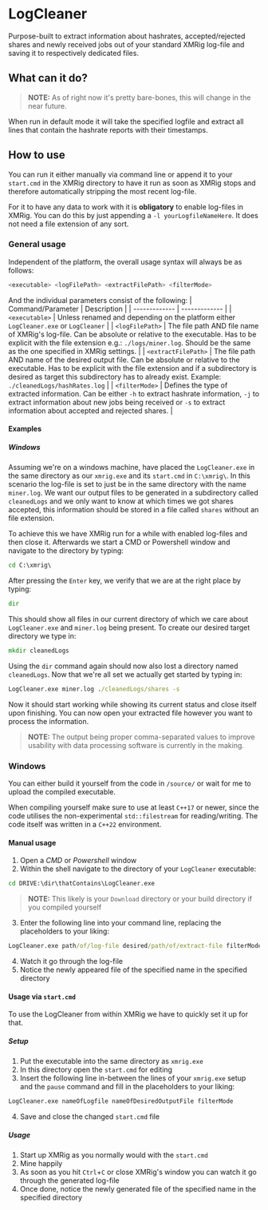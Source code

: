 # LogCleaner
Purpose-built to extract information about hashrates, accepted/rejected shares and newly received jobs out of your standard XMRig log-file and saving it to respectively dedicated files.

## What can it do?
> **NOTE:** As of right now it's pretty bare-bones, this will change in the near future.

When run in default mode it will take the specified logfile and extract all lines that contain the hashrate reports with their timestamps.

## How to use
You can run it either manually via command line or append it to your `start.cmd` in the XMRig directory to have it run as soon as XMRig stops and therefore automatically stripping the most recent log-file.

For it to have any data to work with it is **obligatory** to enable log-files in XMRig. You can do this by just appending a `-l yourLogfileNameHere`. It does not need a file extension of any sort.

### General usage
Independent of the platform, the overall usage syntax will always be as follows:

```.sh
<executable> <logFilePath> <extractFilePath> <filterMode>
```

And the individual parameters consist of the following:
| Command/Parameter  | Description |
| ------------- | ------------- |
| `<executable>`  | Unless renamed and depending on the platform either `LogCleaner.exe` or `LogCleaner`  |
| `<logFilePath>`  | The file path AND file name of XMRig's log-file. Can be absolute or relative to the executable. Has to be explicit with the file extension e.g.: `./logs/miner.log`. Should be the same as the one specified in XMRig settings.  |
| `<extractFilePath>`  | The file path AND name of the desired output file. Can be absolute or relative to the executable. Has to be explicit with the file extension and if a subdirectory is desired as target this subdirectory has to already exist. Example: `./cleanedLogs/hashRates.log`  |
| `<filterMode>`  | Defines the type of extracted information. Can be either `-h` to extract hashrate information, `-j` to extract information about new jobs being received or `-s` to extract information about accepted and rejected shares.  |

#### Examples
##### Windows
Assuming we're on a windows machine, have placed the `LogCleaner.exe` in the same directory as our `xmrig.exe` and its `start.cmd` in `C:\xmrig\`. In this scenario the log-file is set to just be in the same directory with the name `miner.log`. We want our output files to be generated in a subdirectory called `cleanedLogs` and we only want to know at which times we got shares accepted, this information should be stored in a file called `shares` without an file extension.

To achieve this we have XMRig run for a while with enabled log-files and then close it. Afterwards we start a CMD or Powershell window and navigate to the directory by typing:

```.cmd
cd C:\xmrig\
```

After pressing the `Enter` key, we verify that we are at the right place by typing:

```.cmd
dir
```

This should show all files in our current directory of which we care about `LogCleaner.exe` and `miner.log` being present. To create our desired target directory we type in:

```.cmd
mkdir cleanedLogs
```

Using the `dir` command again should now also lost a directory named `cleanedLogs`. Now that we're all set we actually get started by typing in:

```.cmd
LogCleaner.exe miner.log ./cleanedLogs/shares -s
```

Now it should start working while showing its current status and close itself upon finishing. You can now open your extracted file however you want to process the information.
> **NOTE:** The output being proper comma-separated values to improve usability with data processing software is currently in the making.

### Windows
You can either build it yourself from the code in `/source/` or wait for me to upload the compiled executable.

When compiling yourself make sure to use at least `C++17` or newer, since the code utilises the non-experimental `std::filestream` for reading/writing. The code itself was written in a `C++22` environment.

#### Manual usage
 1. Open a *CMD* or *Powershell* window
 2. Within the shell navigate to the directory of your `LogCleaner` executable:

```.cmd
cd DRIVE:\dir\thatContains\LogCleaner.exe
```
> **NOTE:** This likely is your `Download` directory or your build directory if you compiled yourself

 3. Enter the following line into your command line, replacing the placeholders to your liking:
     
```.cmd
LogCleaner.exe path/of/log-file desired/path/of/extract-file filterMode
```

 4. Watch it go through the log-file
 5. Notice the newly appeared file of the specified name in the specified directory 

#### Usage via `start.cmd`
To use the LogCleaner from within XMRig we have to quickly set it up for that.

##### Setup
 1. Put the executable into the same directory as `xmrig.exe`
 2. In this directory open the `start.cmd` for editing 
 3. Insert the following line in-between the lines of your `xmrig.exe` setup and the `pause` command and fill in the placeholders to your liking:

```.bat
LogCleaner.exe nameOfLogfile nameOfDesiredOutputFile filterMode
```
 4. Save and close the changed `start.cmd` file

##### Usage
 1. Start up XMRig as you normally would with the `start.cmd`
 2. Mine happily
 3. As soon as you hit `Ctrl`+`C` or close XMRig's window you can watch it go through the generated log-file
 5. Once done, notice the newly generated file of the specified name in the specified directory 